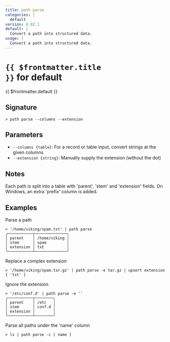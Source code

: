```yaml
---
title: path parse
categories: |
  default
version: 0.82.1
default: |
  Convert a path into structured data.
usage: |
  Convert a path into structured data.
---
```


# <code>{{ $frontmatter.title }}</code> for default

<div class='command-title'>{{ $frontmatter.default }}</div>

## Signature

```> path parse --columns --extension```

## Parameters

 -  `--columns {table}`: For a record or table input, convert strings at the given columns
 -  `--extension {string}`: Manually supply the extension (without the dot)

## Notes
Each path is split into a table with 'parent', 'stem' and 'extension' fields.
On Windows, an extra 'prefix' column is added.
## Examples

Parse a path
```shell
> '/home/viking/spam.txt' | path parse
╭───────────┬──────────────╮
│ parent    │ /home/viking │
│ stem      │ spam         │
│ extension │ txt          │
╰───────────┴──────────────╯
```

Replace a complex extension
```shell
> '/home/viking/spam.tar.gz' | path parse -e tar.gz | upsert extension { 'txt' }

```

Ignore the extension
```shell
> '/etc/conf.d' | path parse -e ''
╭───────────┬────────╮
│ parent    │ /etc   │
│ stem      │ conf.d │
│ extension │        │
╰───────────┴────────╯
```

Parse all paths under the 'name' column
```shell
> ls | path parse -c [ name ]

```
